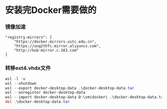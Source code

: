 # 安装完Docker需要做的
### 镜像加速
```
"registry-mirrors": [
    "https://docker.mirrors.ustc.edu.cn",
    "https://ung2thfc.mirror.aliyuncs.com",
    "http://hub-mirror.c.163.com"
]
```
### 转移ext4.vhdx文件
```powershell
wsl -l -v
wsl --shutdown
wsl --export docker-desktop-data .\docker-desktop-data.tar
wsl --unregister docker-desktop-data
wsl --import docker-desktop-data D:\vm\docker\ .\docker-desktop-data.tar --version 2
del .\docker-desktop-data.tar
```